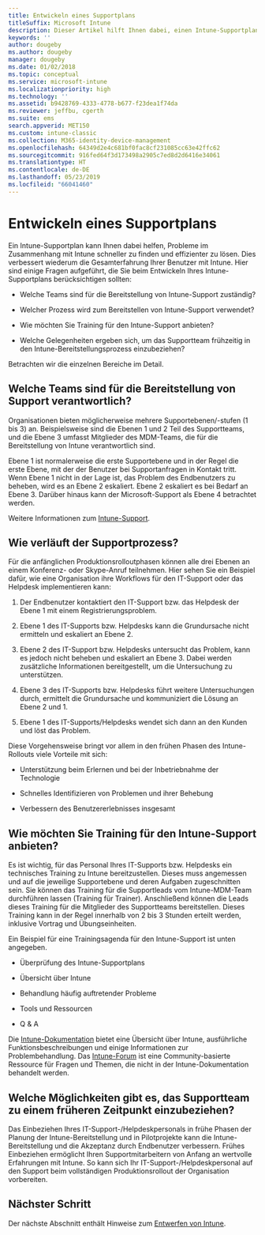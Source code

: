 ```yaml
---
title: Entwickeln eines Supportplans
titleSuffix: Microsoft Intune
description: Dieser Artikel hilft Ihnen dabei, einen Intune-Supportplan für eine Microsoft Intune-Bereitstellung zu erstellen.
keywords: ''
author: dougeby
ms.author: dougeby
manager: dougeby
ms.date: 01/02/2018
ms.topic: conceptual
ms.service: microsoft-intune
ms.localizationpriority: high
ms.technology: ''
ms.assetid: b9428769-4333-4778-b677-f23dea1f74da
ms.reviewer: jeffbu, cgerth
ms.suite: ems
search.appverid: MET150
ms.custom: intune-classic
ms.collection: M365-identity-device-management
ms.openlocfilehash: 64349d2e4c681bf0fac8cf231085cc63e42ffc62
ms.sourcegitcommit: 916fed64f3d173498a2905c7ed8d2d6416e34061
ms.translationtype: HT
ms.contentlocale: de-DE
ms.lasthandoff: 05/23/2019
ms.locfileid: "66041460"
---
```

# <a name="develop-a-support-plan"></a>Entwickeln eines Supportplans

Ein Intune-Supportplan kann Ihnen dabei helfen, Probleme im Zusammenhang mit Intune schneller zu finden und effizienter zu lösen. Dies verbessert wiederum die Gesamterfahrung Ihrer Benutzer mit Intune. Hier sind einige Fragen aufgeführt, die Sie beim Entwickeln Ihres Intune-Supportplans berücksichtigen sollten:

-   Welche Teams sind für die Bereitstellung von Intune-Support zuständig?

-   Welcher Prozess wird zum Bereitstellen von Intune-Support verwendet?

-   Wie möchten Sie Training für den Intune-Support anbieten?

-   Welche Gelegenheiten ergeben sich, um das Supportteam frühzeitig in den Intune-Bereitstellungsprozess einzubeziehen?

Betrachten wir die einzelnen Bereiche im Detail.

## <a name="which-teams-are-responsible-for-providing-support"></a>Welche Teams sind für die Bereitstellung von Support verantwortlich?

Organisationen bieten möglicherweise mehrere Supportebenen/-stufen (1 bis 3) an. Beispielsweise sind die Ebenen 1 und 2 Teil des Supportteams, und die Ebene 3 umfasst Mitglieder des MDM-Teams, die für die Bereitstellung von Intune verantwortlich sind.

Ebene 1 ist normalerweise die erste Supportebene und in der Regel die erste Ebene, mit der der Benutzer bei Supportanfragen in Kontakt tritt. Wenn Ebene 1 nicht in der Lage ist, das Problem des Endbenutzers zu beheben, wird es an Ebene 2 eskaliert. Ebene 2 eskaliert es bei Bedarf an Ebene 3. Darüber hinaus kann der Microsoft-Support als Ebene 4 betrachtet werden.

Weitere Informationen zum [Intune-Support](/intune/get-support).

## <a name="what-is-the-support-process"></a>Wie verläuft der Supportprozess?

Für die anfänglichen Produktionsrolloutphasen können alle drei Ebenen an einem Konferenz- oder Skype-Anruf teilnehmen. Hier sehen Sie ein Beispiel dafür, wie eine Organisation ihre Workflows für den IT-Support oder das Helpdesk implementieren kann:

1.  Der Endbenutzer kontaktiert den IT-Support bzw. das Helpdesk der Ebene 1 mit einem Registrierungsproblem.

2.  Ebene 1 des IT-Supports bzw. Helpdesks kann die Grundursache nicht ermitteln und eskaliert an Ebene 2.

3.  Ebene 2 des IT-Support bzw. Helpdesks untersucht das Problem, kann es jedoch nicht beheben und eskaliert an Ebene 3. Dabei werden zusätzliche Informationen bereitgestellt, um die Untersuchung zu unterstützen.

4.  Ebene 3 des IT-Supports bzw. Helpdesks führt weitere Untersuchungen durch, ermittelt die Grundursache und kommuniziert die Lösung an Ebene 2 und 1.

5.  Ebene 1 des IT-Supports/Helpdesks wendet sich dann an den Kunden und löst das Problem.

Diese Vorgehensweise bringt vor allem in den frühen Phasen des Intune-Rollouts viele Vorteile mit sich:

-   Unterstützung beim Erlernen und bei der Inbetriebnahme der Technologie

-   Schnelles Identifizieren von Problemen und ihrer Behebung

-   Verbessern des Benutzererlebnisses insgesamt

## <a name="how-you-plan-to-provide-intune-support-training"></a>Wie möchten Sie Training für den Intune-Support anbieten?

Es ist wichtig, für das Personal Ihres IT-Supports bzw. Helpdesks ein technisches Training zu Intune bereitzustellen. Dieses muss angemessen und auf die jeweilige Supportebene und deren Aufgaben zugeschnitten sein. Sie können das Training für die Supportleads vom Intune-MDM-Team durchführen lassen (Training für Trainer). Anschließend können die Leads dieses Training für die Mitglieder des Supportteams bereitstellen. Dieses Training kann in der Regel innerhalb von 2 bis 3 Stunden erteilt werden, inklusive Vortrag und Übungseinheiten.

Ein Beispiel für eine Trainingsagenda für den Intune-Support ist unten angegeben.

-   Überprüfung des Intune-Supportplans

-   Übersicht über Intune

-   Behandlung häufig auftretender Probleme

-   Tools und Ressourcen

-   Q & A

Die [Intune-Dokumentation](https://docs.microsoft.com/intune/) bietet eine Übersicht über Intune, ausführliche Funktionsbeschreibungen und einige Informationen zur Problembehandlung. Das [Intune-Forum](https://social.technet.microsoft.com/Forums/home) ist eine Community-basierte Ressource für Fragen und Themen, die nicht in der Intune-Dokumentation behandelt werden.

## <a name="what-opportunities-are-there-to-involve-the-support-team-earlier"></a>Welche Möglichkeiten gibt es, das Supportteam zu einem früheren Zeitpunkt einzubeziehen?

Das Einbeziehen Ihres IT-Support-/Helpdeskpersonals in frühe Phasen der Planung der Intune-Bereitstellung und in Pilotprojekte kann die Intune-Bereitstellung und die Akzeptanz durch Endbenutzer verbessern. Frühes Einbeziehen ermöglicht Ihren Supportmitarbeitern von Anfang an wertvolle Erfahrungen mit Intune. So kann sich Ihr IT-Support-/Helpdeskpersonal auf den Support beim vollständigen Produktionsrollout der Organisation vorbereiten.

## <a name="next-step"></a>Nächster Schritt

Der nächste Abschnitt enthält Hinweise zum [Entwerfen von Intune](planning-guide-design.md).

